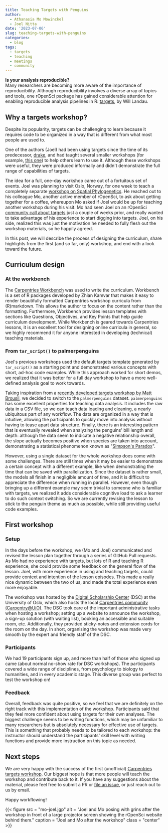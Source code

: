 ```yaml
---
title: Teaching Targets with Penguins
author:
  - Athanasia Mo Mowinckel
  - Joel Nitta
date: '2023-07-06'
slug: teaching-targets-with-penguins
categories:
  - blog
tags:
  - targets
  - teaching
  - meetings
  - community
---
```


**Is your analysis reproducible?**  
Many researchers are becoming more aware of the importance of reproducibility.
Although reproducibility involves a diverse array of topics and tools, one rOpenSci package has gained considerable attention for enabling reproducible analysis pipelines in R: [targets](https://books.ropensci.org/targets/), by Will Landau.

## Why a targets workshop?

Despite its popularity, targets can be challenging to learn because it requires code to be organized in a way that is different from what most people are used to.

One of the authors (Joel) had been using targets since the time of its predecessor, [drake](https://github.com/ropensci/drake), and had taught several smaller workshops (for example, [this one](https://github.com/joelnitta/asiaR-targets-intro)) to help others learn to use it. Although these workshops were useful, they were produced informally and didn't demonstrate the full range of capabilities of targets.

The idea for a full, one-day workshop came out of a fortuitous set of events.
Joel was planning to visit Oslo, Norway, for one week to teach a completely separate [workshop on Spatial Phylogenetics](https://www.forbio.uio.no/events/courses/2023/Workshop%20in%20Spatial%20Phylogenetics).
He reached out to his colleague Mo, another active member of rOpenSci, to ask about getting together for a coffee, whereupon Mo asked if Joel would be up for teaching another workshop during his visit.
Mo had seen Joel on an rOpenSci [community call about targets](/commcalls/jan2023-targets/) just a couple of weeks prior, and really wanted to take advantage of his experience to start digging into targets.
Joel, on his side, realized this was just the motivation he needed to fully flesh out the workshop materials, so he happily agreed.

In this post, we will describe the process of designing the curriculum, share highlights from the first (and so far, only) workshop, and end with a look toward the future.

## Curriculum design

### At the workbench

The [Carpentries Workbench](https://carpentries.github.io/workbench/) was used to write the curriculum.
Workbench is a set of R packages developed by Zhian Kamvar that makes it easy to render beautifully formatted Carpentries workshop curricula from \(R\)markdown.
This allows the author to focus on the content rather than the formatting. Furthermore, Workbench provides lesson templates with sections like Questions, Objectives, and Key Points that help guide curriculum development.
While Workbench is geared towards Carpentries lessons, it is an excellent tool for designing online curricula in general, so we highly recommend it for anyone interested in developing (technical) teaching materials.

### From `tar_script()` to palmerpenguins

Joel's previous workshops used the default targets template generated by `tar_script()` as a starting point and demonstrated various concepts with short, ad-hoc code examples.
While this approach worked for short demos, we realized that it was better for a full day workshop to have a more well-defined analysis goal to work towards.

Taking inspiration from a [recently developed targets workshop by Matt Brousil](https://targets-ecology.netlify.app/), we decided to switch to the `palmerpenguins` dataset.
`palmerpenguins` has some excellent properties for teaching data analysis.
It includes the raw data in a CSV file, so we can teach data loading and cleaning, a nearly ubiquitous part of any workflow.
The data are organized in a way that is intuitive, allowing the participants to quickly move into analysis without having to tease apart data structure.
Finally, there is an interesting pattern that is eventually revealed when analyzing the penguins' bill length and depth: although the data seem to indicate a negative relationship overall, the slope actually becomes positive when species are taken into account, demonstrating a statistical phenomenon known as "[Simpson's Paradox](https://en.wikipedia.org/wiki/Simpson%27s_paradox)".

However, using a single dataset for the whole workshop does come with some challenges.
There are still times when it may be easier to demonstrate a certain concept with a different example, like when demonstrating the time that can be saved with parallelization.
Since the dataset is rather small, the models all finish in a negligible amount of time, and it is difficult to appreciate the difference when running in parallel.
However, even though bringing up a different example may seem trivial to someone who is familiar with targets, we realized it adds considerable cognitive load to ask a learner to do such context switching.
So we are currently revising the lesson to stick to the penguin theme as much as possible, while still providing useful code examples.

## First workshop

### Setup

In the days before the workshop, we (Mo and Joel) communicated and revised the lesson plan together through a series of GitHub Pull requests.
As Mo had no experience with targets, but lots of R and teaching R experience, she could provide some feedback on the general flow of the lesson.
Joel, with more experience in using and teaching targets, could provide context and intention of the lesson episodes.
This made a really nice dynamic between the two of us, and made the total experience even more enjoyable.

The workshop was hosted by the [Digital Scholarship Center](https://www.ub.uio.no/english/libraries/dsc/) (DSC) at the University of Oslo, which also hosts the local [Carpentries community (Carpentry@UiO)](https://www.ub.uio.no/english/libraries/dsc/carpentry-uio/).
The DSC took care of the important administrative tasks when hosting a workshop; setting up a website to announce the workshop, a sign-up solution (with waiting list), booking an accessible and suitable room, etc.
Additionally, they provided sticky-notes and extension cords for the room on the day.
In short, organising the workshop was made very smooth by the expert and friendly staff of the DSC.

### Participants

We had 19 participants sign up, and more than half of those who signed up came (about normal no-show rate for DSC workshops). The participants covered a wide range of disciplines, from psychology to biology to humanities, and in every academic stage.  This diverse group was perfect to test the workshop on!

### Feedback

Overall, feedback was quite positive, so we feel that we are definitely on the right track with this implementation of the workshop. Participants said that they feel more confident about using targets for their own analyses. The biggest challenge seems to be writing functions, which may be unfamiliar to many researchers but is absolutely necessary for effective use of targets. This is something that probably needs to be tailored to each workshop: the instructor should understand the participants' skill level with writing functions and provide more instruction on this topic as needed.



## Next steps
We are very happy with the success of the first (unofficial) [Carpentries targets workshop](https://github.com/joelnitta/targets-workshop).
Our biggest hope is that more people will teach the workshop and contribute back to it.
If you have any suggestions about the material, please feel free to submit a PR or [file an issue](https://github.com/joelnitta/targets-workshop/issues), or just reach out to us by email.

Happy workflowing!

{{< figure src = "mo-joel.jgp" alt = "Joel and Mo posing with grins after the workshop in front of a large projector screen showing the rOpenSci website behind them." caption = "Joel and Mo after the workshop" class = "center" >}}

